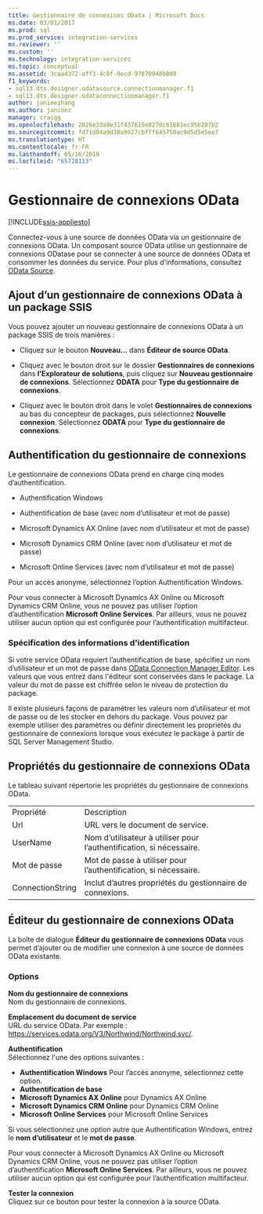 ```yaml
---
title: Gestionnaire de connexions OData | Microsoft Docs
ms.date: 03/01/2017
ms.prod: sql
ms.prod_service: integration-services
ms.reviewer: ''
ms.custom: ''
ms.technology: integration-services
ms.topic: conceptual
ms.assetid: 3caa4372-aff3-4c0f-9ecd-97870948b8d0
f1_keywords:
- sql13.dts.designer.odatasource.connectionmanager.f1
- sql13.dts.designer.odataconnectionmanager.f1
author: janinezhang
ms.author: janinez
manager: craigg
ms.openlocfilehash: 2026e33a9e31f437615e8270c61681ec95b287b2
ms.sourcegitcommit: fd71d04a9d30a9927cbfff645750ac9d5d5e5ee7
ms.translationtype: HT
ms.contentlocale: fr-FR
ms.lasthandoff: 05/16/2019
ms.locfileid: "65728113"
---
```

# <a name="odata-connection-manager"></a>Gestionnaire de connexions OData

[!INCLUDE[ssis-appliesto](../../includes/ssis-appliesto-ssvrpluslinux-asdb-asdw-xxx.md)]


 Connectez-vous à une source de données OData via un gestionnaire de connexions OData. Un composant source OData utilise un gestionnaire de connexions ODatase pour se connecter à une source de données OData et consommer les données du service. Pour plus d'informations, consultez [OData Source](../../integration-services/data-flow/odata-source.md).  
  
## <a name="adding-an-odata-connection-manager-to-an-ssis-package"></a>Ajout d’un gestionnaire de connexions OData à un package SSIS  
 Vous pouvez ajouter un nouveau gestionnaire de connexions OData à un package SSIS de trois manières :  
  
-   Cliquez sur le bouton **Nouveau...** dans **Éditeur de source OData**.  
  
-   Cliquez avec le bouton droit sur le dossier **Gestionnaires de connexions** dans **l’Explorateur de solutions**, puis cliquez sur **Nouveau gestionnaire de connexions**. Sélectionnez **ODATA** pour **Type du gestionnaire de connexions**.  
  
-   Cliquez avec le bouton droit dans le volet **Gestionnaires de connexions** au bas du concepteur de packages, puis sélectionnez **Nouvelle connexion**. Sélectionnez **ODATA** pour **Type du gestionnaire de connexions**.  
  
## <a name="connection-manager-authentication"></a>Authentification du gestionnaire de connexions  
 Le gestionnaire de connexions OData prend en charge cinq modes d’authentification.  
  
-   Authentification Windows  
  
-   Authentification de base (avec nom d’utilisateur et mot de passe)  

-   Microsoft Dynamics AX Online (avec nom d’utilisateur et mot de passe)
  
-   Microsoft Dynamics CRM Online (avec nom d’utilisateur et mot de passe)
  
-   Microsoft Online Services (avec nom d’utilisateur et mot de passe)  
  
Pour un accès anonyme, sélectionnez l’option Authentification Windows.  

Pour vous connecter à Microsoft Dynamics AX Online ou Microsoft Dynamics CRM Online, vous ne pouvez pas utiliser l’option d’authentification **Microsoft Online Services**. Par ailleurs, vous ne pouvez utiliser aucun option qui est configurée pour l’authentification multifacteur.
  
### <a name="specifying-and-securing-credentials"></a>Spécification des informations d'identification  
 Si votre service OData requiert l’authentification de base, spécifiez un nom d’utilisateur et un mot de passe dans [OData Connection Manager Editor](../../integration-services/connection-manager/odata-connection-manager-editor.md). Les valeurs que vous entrez dans l'éditeur sont conservées dans le package. La valeur du mot de passe est chiffrée selon le niveau de protection du package.  
  
 Il existe plusieurs façons de paramétrer les valeurs nom d’utilisateur et mot de passe ou de les stocker en dehors du package. Vous pouvez par exemple utiliser des paramètres ou définir directement les propriétés du gestionnaire de connexions lorsque vous exécutez le package à partir de SQL Server Management Studio.  
  
## <a name="odata-connection-manager-properties"></a>Propriétés du gestionnaire de connexions OData  
 Le tableau suivant répertorie les propriétés du gestionnaire de connexions OData.  
  
|||  
|-|-|  
|Propriété|Description|  
|Url|URL vers le document de service.|  
|UserName|Nom d’utilisateur à utiliser pour l’authentification, si nécessaire.|  
|Mot de passe|Mot de passe à utiliser pour l’authentification, si nécessaire.|  
|ConnectionString|Inclut d’autres propriétés du gestionnaire de connexions.|  
  
## <a name="odata-connection-manager-editor"></a>Éditeur du gestionnaire de connexions OData
  La boîte de dialogue **Éditeur du gestionnaire de connexions OData** vous permet d’ajouter ou de modifier une connexion à une source de données OData existante.  
  
### <a name="options"></a>Options  
 **Nom du gestionnaire de connexions**  
 Nom du gestionnaire de connexions.  
  
 **Emplacement du document de service**  
 URL du service OData. Par exemple : https://services.odata.org/V3/Northwind/Northwind.svc/.  
  
 **Authentification**  
Sélectionnez l'une des options suivantes :
-   **Authentification Windows** Pour l’accès anonyme, sélectionnez cette option.
-   **Authentification de base** 
-   **Microsoft Dynamics AX Online** pour Dynamics AX Online
-   **Microsoft Dynamics CRM Online** pour Dynamics CRM Online
-   **Microsoft Online Services** pour Microsoft Online Services

Si vous sélectionnez une option autre que Authentification Windows, entrez le **nom d’utilisateur** et le **mot de passe**. 

Pour vous connecter à Microsoft Dynamics AX Online ou Microsoft Dynamics CRM Online, vous ne pouvez pas utiliser l’option d’authentification **Microsoft Online Services**. Par ailleurs, vous ne pouvez utiliser aucun option qui est configurée pour l’authentification multifacteur.

 **Tester la connexion**  
 Cliquez sur ce bouton pour tester la connexion à la source OData.  
